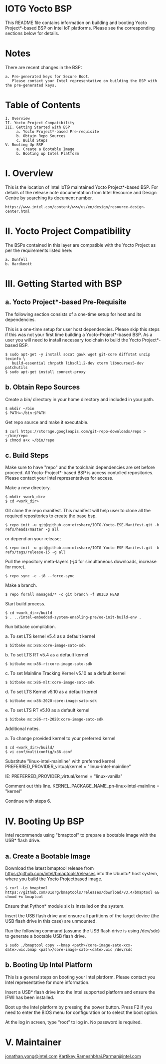 
IOTG Yocto BSP
==============

This README file contains information on building and booting
Yocto Project*-based BSP on Intel IoT platforms. Please see the
corresponding sections below for details.

Notes
=====

There are recent changes in the BSP:

    a. Pre-generated keys for Secure Boot.
       Please contact your Intel representative on building the BSP with the pre-generated keys.

Table of Contents
=================

    I. Overview
    II. Yocto Project Compatibility
    III. Getting Started with BSP
         a. Yocto Project*-based Pre-requisite
         b. Obtain Repo Sources
         c. Build Steps
    V. Booting Up BSP
         a. Create a Bootable Image
         b. Booting up Intel Platform

I. Overview
===========

This is the location of Intel IoTG maintained Yocto Project*-based BSP.
For details of the release note documentation from Intel Resource and
Design Centre by searching its document number.

    https://www.intel.com/content/www/us/en/design/resource-design-center.html


II. Yocto Project Compatibility
===============================

The BSPs contained in this layer are compatible with the Yocto Project
as per the requirements listed here:

    a. Dunfell
    b. Hardknott


III. Getting Started with BSP
====================================

a. Yocto Project*-based Pre-Requisite
-------------------------------------

The following section consists of a one-time setup for host and its dependencies.

This is a one-time setup for user host dependencies.
Please skip this steps if this was not your first time building a
Yocto-Project*-based BSP. As a user you will need to install necessary
toolchain to build the Yocto Project*-based BSP.

    $ sudo apt-get -y install socat gawk wget git-core diffstat unzip texinfo \
       build-essential chrpath libsdl1.2-dev xterm libncurses5-dev patchutils 
    $ sudo apt-get install connect-proxy

b. Obtain Repo Sources
----------------------

Create a bin/ directory in your home directory and included in your path.

    $ mkdir ~/bin
    $ PATH=~/bin:$PATH

Get repo source and make it executable.

    $ curl https://storage.googleapis.com/git-repo-downloads/repo > ~/bin/repo
    $ chmod a+x ~/bin/repo


c. Build Steps
--------------

Make sure to have "repo" and the toolchain dependencies are set before proceed.
All Yocto-Project*-based BSP is access contolled repositories.
Please contact your Intel representatives for access.

Make a new directory.
    
    $ mkdir <work_dir>
    $ cd <work_dir>

Git clone the repo manifest. This manifest will help user to clone all 
the required repositories to create the base bsp.

    $ repo init -u git@github.com:otcshare/IOTG-Yocto-ESE-Manifest.git -b refs/heads/master -g all
   
or depend on your release;
   
    $ repo init -u git@github.com:otcshare/IOTG-Yocto-ESE-Manifest.git -b refs/tags/release-15 -g all
 
Pull the repository meta-layers (-j4 for simultaneous downloads, increase for more).

    $ repo sync -c -j8 --force-sync

Make a branch.

    $ repo forall managed/* -c git branch -f BUILD HEAD

Start build process.

    $ cd <work_dir>/build
    $ . ../intel-embedded-system-enabling-pre/oe-init-build-env .

Run bitbake compilation.

a. To set LTS kernel v5.4 as a default kernel

    $ bitbake mc:x86:core-image-sato-sdk

b. To set LTS RT v5.4 as a default kernel

    $ bitbake mc:x86-rt:core-image-sato-sdk

c. To set Mainline Tracking Kernel v5.10 as a default kernel

    $ bitbake mc:x86-mlt:core-image-sato-sdk

d. To set LTS Kernel v5.10 as a default kernel
    
    $ bitbake mc:x86-2020:core-image-sato-sdk

e. To set LTS RT v5.10 as a default kernel

    $ bitbake mc:x86-rt-2020:core-image-sato-sdk

Additional notes.

a. To change provided kernel to your preferred kernel
   
    $ cd <work_dir>/build/
    $ vi conf/multiconfig/x86.conf

   Substitute "linux-intel-mainline" with preferred kernel
    PREFERRED_PROVIDER_virtual/kernel = "linux-intel-mainline"

IE: PREFERRED_PROVIDER_virtual/kernel = "linux-vanilla"

Comment out this line.
   KERNEL_PACKAGE_NAME_pn-linux-intel-mainline = "kernel"

   Continue with steps 6.


IV. Booting Up BSP
=================

Intel recommends using "bmaptool" to prepare a bootable image with the
USB* flash drive. 

a. Create a Bootable Image
--------------------------

Download the latest bmaptool release from 
https://github.com/intel/bmaptools/releases into the Ubuntu* host 
system, where you build the Yocto Projectbased image.

    $ curl -Lo bmaptool https://github.com/01org/bmaptools/releases/download/v3.4/bmaptool && chmod +x bmaptool

Ensure that Python* module six is installed on the system.

Insert the USB flash drive and ensure all partitions of the target device
(the USB flash drive in this case) are unmounted.

Run the following command (assume the USB flash drive is using /dev/sdc)
to generate a bootable USB flash drive.

    $ sudo ./bmaptool copy --bmap <path>/core-image-sato-xxx-date>.wic.bmap <path>/core-image-sato-<date>.wic /dev/sdc

b. Booting Up Intel Platform
----------------------------

This is a general steps on booting your Intel platform.
Please contact you Intel representative for more information.

Insert a USB* flash drive into the Intel supported platform
   and ensure the IFWI has been installed.

Boot up the Intel platform by pressing the power button.
   Press F2 if you need to enter the BIOS menu for configuration
   or to select the boot option.

At the log in screen, type “root” to log in. No password is
   required.


V. Maintainer
============

jonathan.yong@intel.com
Kartikey.Rameshbhai.Parmar@intel.com
